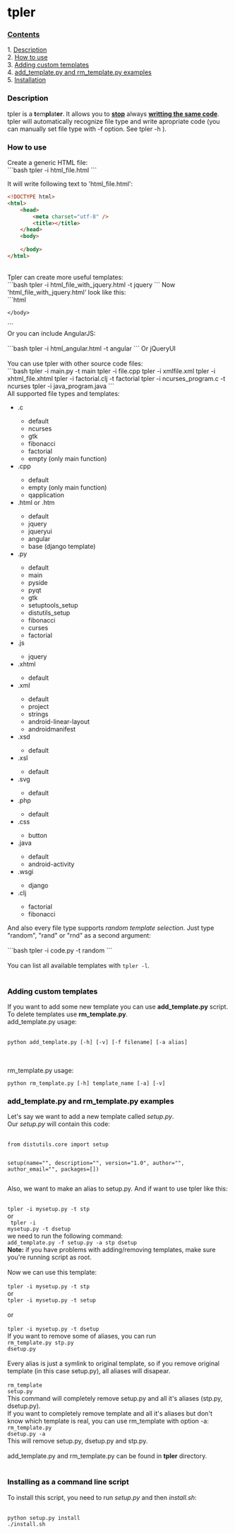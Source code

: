 <h1 id="tpler"><a style="text-decoration: none; color: black;" href="#tpler">tpler</a></h1>
<h3 id="contents"><a href="#contents">Contents</a></h3>
<p>
1. <a href="#description">Description</a><br/>
2. <a href="#how-to-use">How to use</a><br/>
3. <a href="#adding-custom-templates">Adding custom templates</a><br/>
4. <a href="#add_templatepy-and-rm_templatepy-examples">add_template.py and rm_template.py examples</a><br/>
5. <a href="#installing-as-a-command-line-script">Installation</a>
</p>
<h3 id="description"><a style="text-decoration: none; color: black;" href="#description">Description</a></h3>
<p>
tpler is a <b>t</b>em<b>pl</b>at<b>er</b>. It allows you to <b style="text-decoration: underline;">stop</b> always <b style="text-decoration: underline;">writting the same code</b>.<br/>
tpler will automatically recognize file type and write apropriate code (you can manually set file type with -f option. See tpler -h ).
</p>
<h3 id="how-to-use"><a style="text-decoration: none; color: black;" href="#how-to-use">How to use</a></h3>
Create a generic HTML file:<br/>
```bash
tpler -i html_file.html
```

It will write following text to 'html_file.html':
```html
<!DOCTYPE html>
<html>
	<head>
		<meta charset="utf-8" />
		<title></title>
	</head>
	<body>
		
	</body>
</html>
```
<br/>
Tpler can create more useful templates:<br/>
```bash
tpler -i html_file_with_jquery.html -t jquery
```
Now 'html_file_with_jquery.html' look like this:<br/>
```html
<!DOCTYPE html>
<html>
	<head>
		<meta charset="utf-8" />
		<title></title>
		<script type="text/javascript" src="http://code.jquery.com/jquery-latest.min.js">
		</script>
	</head>
	<body>
		
	</body>
</html>
```
<br/>
Or you can include AngularJS:<br/><br/>
```bash
tpler -i html_angular.html -t angular
```
Or jQueryUI<br/><br/>
You can use tpler with other source code files:<br/>
```bash
tpler -i main.py -t main
tpler -i file.cpp
tpler -i xmlfile.xml
tpler -i xhtml_file.xhtml
tpler -i factorial.clj -t factorial
tpler -i ncurses_program.c -t ncurses
tpler -i java_program.java
```
<br/>
All supported file types and templates:
<ul>
<li>.c</li>
	<ul>
	<li>default</li>
	<li>ncurses</li>
	<li>gtk</li>
	<li>fibonacci</li>
	<li>factorial</li>
	<li>empty (only main function)</li></ul>
<li>.cpp</li>
	<ul>
	<li>default</li>
	<li>empty (only main function)</li>
	<li>qapplication</li>
	</ul>
<li>.html or .htm</li>
	<ul>
	<li>default</li>
	<li>jquery</li>
	<li>jqueryui</li>
	<li>angular</li>
	<li>base (django template) </li>
	</ul>
<li>.py</li>
	<ul>
	<li>default</li>
	<li>main</li>
	<li>pyside</li>
	<li>pyqt</li>
	<li>gtk</li>
	<li>setuptools_setup</li>
	<li>distutils_setup</li>
	<li>fibonacci</li>
	<li>curses</li>
	<li>factorial</li>
	</ul>
<li>.js</li>
        <ul><li>jquery</li></ul>
<li>.xhtml</li>
	<ul><li>default</li></ul>
<li>.xml</li>
	<ul>
	<li>default</li>
	<li>project</li>
	<li>strings</li>
	<li>android-linear-layout</li>
	<li>androidmanifest</li>
	</ul>
<li>.xsd</li>
	<ul><li>default</li></ul>
<li>.xsl</li>
	<ul><li>default</li></ul>
<li>.svg</li>
	<ul><li>default</li></ul>
<li>.php</li>
	<ul><li>default</li></ul>
<li>.css</li>
	<ul><li>button</li></ul>
<li>.java</li>
	<ul>
	<li>default</li>
	<li>android-activity</li>
	</ul>
<li>.wsgi</li>
	<ul><li>django</li></ul>
<li>.clj</li>
	<ul><li>factorial</li>
	<li>fibonacci</li></ul>
</ul>
And also every file type supports <i>random template selection</i>. Just type "random", "rand" or "rnd" as a second argument:<br/><br/>
```bash
tpler -i code.py -t random
```
<br/><br/>
You can list all available templates with <code>tpler -l</code>.<br/><br/>
</p>
<h3 id="adding-custom-templates"><a style="text-decoration: none; color: black;" href="#adding-custom-templates">Adding custom templates</a></h3>
<p>
If you want to add some new template you can use <b>add_template.py</b> script.
To delete templates use <b>rm_template.py</b>.<br/>
add_template.py usage:<br/><br/>
<pre>
<code>python add_template.py [-h] [-v] [-f filename] [-a alias]</code></pre>
<br/><br/>
rm_template.py usage:<br/>
<pre>
<code>python rm_template.py [-h] template_name [-a] [-v]</code></pre>
</p>
<h3 id="add_templatepy-and-rm_templatepy-examples"><a style="text-decoration: none; color: black;" href="#add_templatepy-and-rm_templatepy-examples">add_template.py and rm_template.py examples</a></h3>
<p>
Let's say we want to add a new template called <i>setup.py</i>.<br/>
Our <i>setup.py</i> will contain this code:<br/><br/>
<pre><code>from distutils.core import setup

setup(name="",
description="",
version="1.0",
author="",
author_email="",
packages=[])
</code></pre>
Also, we want to make an alias to setup.py.
And if want to use tpler like this:<br/><br/>
<code>
tpler -i mysetup.py -t stp
</code>
<br/>
or<br/>
<code>
tpler -i mysetup.py -t dsetup
</code><br/>
we need to run the following command:<br/>
<code>add_template.py -f setup.py -a stp dsetup</code>
<br/>
<b>Note:</b> if you have problems with adding/removing templates, make sure you're running script as root.<br/><br/>
Now we can use this template:<br/><br/>
<code>tpler -i mysetup.py -t stp</code>
<br/>or<br/>
<code>tpler -i mysetup.py -t setup</code>
<br/><br/>
or<br/><br/>
<code>tpler -i mysetup.py -t dsetup</code><br/>
If you want to remove some of aliases, you can run<br/>
<code>rm_template.py stp.py dsetup.py</code>
<br/><br/>
Every alias is just a symlink to original template, so if you remove original template (in this case setup.py), all aliases will disapear.</br><br/>
<code>rm_template setup.py</code><br/>
This command will completely remove setup.py and all it's aliases (stp.py, dsetup.py).<br/>
If you want to completely remove template and all it's aliases but don't know which template is real, you can use rm_template with option -a:<br/>
<code>rm_template.py dsetup.py -a</code><br/>
This will remove setup.py, dsetup.py and stp.py.<br/><br/>
add_template.py and rm_template.py can be found in <b>tpler</b> directory.
<br/><br/>
</p>
<h3 id="installation"><a style="text-decoration: none; color: black;" href="#installing-as-a-command-line-script">Installing as a command line script</a></h3>
<p>
To install this script, you need to run <i>setup.py</i> and then <i>install.sh</i>:<br/><br/>
<pre><code>python setup.py install
./install.sh
</code></pre>
<br/><br/>
</p>
